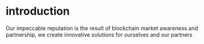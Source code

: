 # introduction

Our impeccable reputation is the result of blockchain market awareness and partnership, we create innovative solutions for ourselves and our partners
